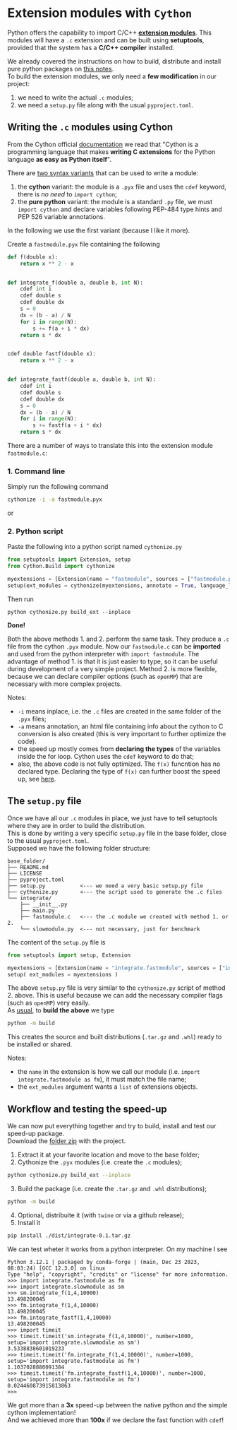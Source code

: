 # Extension modules with `Cython`

Python offers the capability to import C/C++ [**extension modules**](https://setuptools.pypa.io/en/latest/userguide/ext_modules.html).
This modules will have a `.c` extension and can be built using **setuptools**, provided that the system has a **C/C++ compiler** installed.

We already covered the instructions on how to build, distribute and install pure python packages on [this notes](python-packaging.md).\
To build the extension modules, we only need a **few modification** in our project:
1. we need to write the actual `.c` modules;
2. we need a `setup.py` file along with the usual `pyproject.toml`.

## Writing the `.c` modules using Cython

From the Cython official [documentation](https://cython.readthedocs.io/en/latest/src/quickstart/overview.html) we read that
"Cython is a programming language that makes **writing C extensions** for the Python language **as easy as Python itself**".

There are [two syntax variants](https://cython.readthedocs.io/en/latest/src/quickstart/cythonize.html) that can be used to write a module:
1. the **cython** variant: the module is a `.pyx` file and uses the `cdef` keyword, there is *no need* to `import cython`;
2. the **pure python** variant: the module is a standard `.py` file, we must `import cython` and declare variables following PEP-484 type hints and PEP 526 variable annotations.

In the following we use the first variant (because I like it more).

Create a `fastmodule.pyx` file containing the following
```python
def f(double x):
    return x ** 2 - x


def integrate_f(double a, double b, int N):
    cdef int i
    cdef double s
    cdef double dx
    s = 0
    dx = (b - a) / N
    for i in range(N):
        s += f(a + i * dx)
    return s * dx


cdef double fastf(double x):
    return x ** 2 - x


def integrate_fastf(double a, double b, int N):
    cdef int i
    cdef double s
    cdef double dx
    s = 0
    dx = (b - a) / N
    for i in range(N):
        s += fastf(a + i * dx)
    return s * dx
```
There are a number of ways to translate this into the extension module `fastmodule.c`:
### 1. Command line

Simply run the following command
```bash
cythonize -i -a fastmodule.pyx
```
or

### 2. Python script

Paste the following into a python script named `cythonize.py`

```python
from setuptools import Extension, setup
from Cython.Build import cythonize

myextensions = [Extension(name = "fastmodule", sources = ["fastmodule.pyx"])]
setup(ext_modules = cythonize(myextensions, annotate = True, language_level ="3str"))
```

Then run
```
python cythonize.py build_ext --inplace
```

**Done!**  

Both the above methods 1. and 2. perform the same task. They produce a `.c` file from the cython `.pyx` module.
Now our `fastmodule.c` can be **imported** and used from the python interpreter with `import fastmodule`.
The advantage of method 1. is that it is just easier to type, so it can be useful during development of a very simple project.
Method 2. is more flexible, because we can declare compiler options (such as `openMP`) that are necessary with more complex projects.

Notes:
- `-i` means inplace, i.e. the `.c` files are created in the same folder of the `.pyx` files;
- `-a` means annotation, an html file containing info about the cython to C conversion is also created (this is very important to further optimize the code).
- the speed up mostly comes from **declaring the types** of the variables inside the for loop. Cython uses the `cdef` keyword to do that;
- also, the above code is not fully optimized. The `f(x)` funcntion has no declared type. Declaring the type of `f(x)` can further boost the speed up, see [here](https://cython.readthedocs.io/en/latest/src/quickstart/cythonize.html).

## The `setup.py` file

Once we have all our `.c` modules in place, we just have to tell setuptools where they are in order to build the distribution.\
This is done by writing a very specific `setup.py` file in the base folder, close to the usual `pyproject.toml`.\
Supposed we have the following folder structure:

```
base_folder/
├── README.md
├── LICENSE
├── pyproject.toml
├── setup.py           <--- we need a very basic setup.py file
├── cythonize.py       <--- the script used to generate the .c files
└── integrate/
    ├── __init__.py
    ├── main.py
    ├── fastmodule.c   <--- the .c module we created with method 1. or 2.
    └── slowmodule.py  <--- not necessary, just for benchmark
```

The content of the `setup.py` file is

```python
from setuptools import setup, Extension

myextensions = [Extension(name = "integrate.fastmodule", sources = ["integrate/fastmodule.c"])]
setup( ext_modules = myextensions )
```

The above `setup.py` file is very similar to the `cythonize.py` script of method 2. above.
This is useful because we can add the necessary compiler flags (such as `openMP`) very easily.  
As [usual](python-packaging.md), to **build the above** we type

```bash
python -m build
```

This creates the source and built distributions (`.tar.gz` and `.whl`) ready to be installed or shared.

Notes:
- the `name` in the extension is how we call our module (i.e. `import integrate.fastmodule as fm`), it must match the file name;
- the `ext_modules` argument wants a `list` of extensions objects.

## Workflow and testing the speed-up

We can now put everything together and try to build, install and test our speed-up package.  
Download the [folder zip](https://github.com/t3n0/notes/raw/main/notes/python/integrate.zip) with the project.

1. Extract it at your favorite location and move to the base folder;
2. Cythonize the `.pyx` modules (i.e. create the `.c` modules);
```bash
python cythonize.py build_ext --inplace
```
3. Build the package (i.e. create the `.tar.gz` and `.whl` distributions);
```bash
python -m build
```
4. Optional, distribuite it (with `twine` or via a github release);
5. Install it
```bash
pip install ./dist/integrate-0.1.tar.gz
```

We can test wheter it works from a python interpreter. On my machine I see
```
Python 3.12.1 | packaged by conda-forge | (main, Dec 23 2023, 08:03:24) [GCC 12.3.0] on linux
Type "help", "copyright", "credits" or "license" for more information.
>>> import integrate.fastmodule as fm
>>> import integrate.slowmodule as sm
>>> sm.integrate_f(1,4,10000)
13.498200045
>>> fm.integrate_f(1,4,10000)
13.498200045
>>> fm.integrate_fastf(1,4,10000)
13.498200045
>>> import timeit
>>> timeit.timeit('sm.integrate_f(1,4,10000)', number=1000, setup='import integrate.slowmodule as sm')
3.5338838601019233
>>> timeit.timeit('fm.integrate_f(1,4,10000)', number=1000, setup='import integrate.fastmodule as fm')
1.1037028880091384
>>> timeit.timeit('fm.integrate_fastf(1,4,10000)', number=1000, setup='import integrate.fastmodule as fm')
0.024460873915813863
>>> 
```

We got more than a **3x** speed-up between the native python and the simple cython implementation!  
And we achieved more than **100x** if we declare the fast function with `cdef`!
